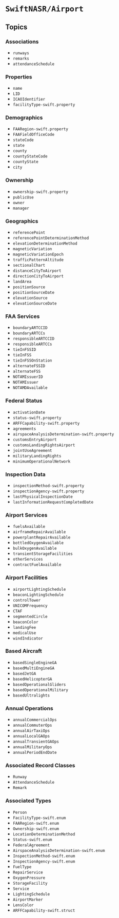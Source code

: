 # ``SwiftNASR/Airport``

## Topics

### Associations

- ``runways``
- ``remarks``
- ``attendanceSchedule``

### Properties

- ``name``
- ``LID``
- ``ICAOIdentifier``
- ``facilityType-swift.property``

### Demographics

- ``FAARegion-swift.property``
- ``FAAFieldOfficeCode``
- ``stateCode``
- ``state``
- ``county``
- ``countyStateCode``
- ``countyState``
- ``city``

### Ownership

- ``ownership-swift.property``
- ``publicUse``
- ``owner``
- ``manager``

### Geographics

- ``referencePoint``
- ``referencePointDeterminationMethod``
- ``elevationDeterminationMethod``
- ``magneticVariation``
- ``magneticVariationEpoch``
- ``trafficPatternAltitude``
- ``sectionalChart``
- ``distanceCityToAirport``
- ``directionCityToAirport``
- ``landArea``
- ``positionSource``
- ``positionSourceDate``
- ``elevationSource``
- ``elevationSourceDate``

### FAA Services

- ``boundaryARTCCID``
- ``boundaryARTCCs``
- ``responsibleARTCCID``
- ``responsibleARTCCs``
- ``tieInFSSID``
- ``tieInFSS``
- ``tieInFSSOnStation``
- ``alternateFSSID``
- ``alternateFSS``
- ``NOTAMIssuerID``
- ``NOTAMIssuer``
- ``NOTAMDAvailable``

### Federal Status

- ``activationDate``
- ``status-swift.property``
- ``ARFFCapability-swift.property``
- ``agreements``
- ``airspaceAnalysisDetermination-swift.property``
- ``customsEntryAirport``
- ``customsLandingRightsAirport``
- ``jointUseAgreement``
- ``militaryLandingRights``
- ``minimumOperationalNetwork``

### Inspection Data

- ``inspectionMethod-swift.property``
- ``inspectionAgency-swift.property``
- ``lastPhysicalInspectionDate``
- ``lastInformationRequestCompletedDate``

### Airport Services

- ``fuelsAvailable``
- ``airframeRepairAvailable``
- ``powerplantRepairAvailable``
- ``bottledOxygenAvailable``
- ``bulkOxygenAvailable``
- ``transientStorageFacilities``
- ``otherServices``
- ``contractFuelAvailable``

### Airport Facilities

- ``airportLightingSchedule``
- ``beaconLightingSchedule``
- ``controlTower``
- ``UNICOMFrequency``
- ``CTAF``
- ``segmentedCircle``
- ``beaconColor``
- ``landingFee``
- ``medicalUse``
- ``windIndicator``

### Based Aircraft

- ``basedSingleEngineGA``
- ``basedMultiEngineGA``
- ``basedJetGA``
- ``basedHelicopterGA``
- ``basedOperationalGliders``
- ``basedOperationalMilitary``
- ``basedUltralights``

### Annual Operations

- ``annualCommercialOps``
- ``annualCommuterOps``
- ``annualAirTaxiOps``
- ``annualLocalGAOps``
- ``annualTransientGAOps``
- ``annualMilitaryOps``
- ``annualPeriodEndDate``

### Associated Record Classes

- ``Runway``
- ``AttendanceSchedule``
- ``Remark``

### Associated Types

- ``Person``
- ``FacilityType-swift.enum``
- ``FAARegion-swift.enum``
- ``Ownership-swift.enum``
- ``LocationDeterminationMethod``
- ``Status-swift.enum``
- ``FederalAgreement``
- ``AirspaceAnalysisDetermination-swift.enum``
- ``InspectionMethod-swift.enum``
- ``InspectionAgency-swift.enum``
- ``FuelType``
- ``RepairService``
- ``OxygenPressure``
- ``StorageFacility``
- ``Service``
- ``LightingSchedule``
- ``AirportMarker``
- ``LensColor``
- ``ARFFCapability-swift.struct``
